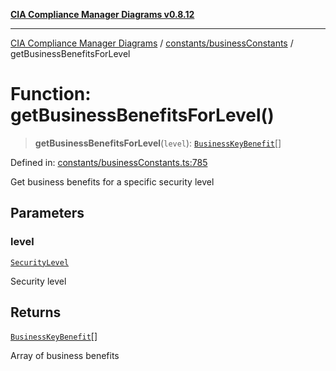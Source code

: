 [**CIA Compliance Manager Diagrams v0.8.12**](../../../README.md)

***

[CIA Compliance Manager Diagrams](../../../modules.md) / [constants/businessConstants](../README.md) / getBusinessBenefitsForLevel

# Function: getBusinessBenefitsForLevel()

> **getBusinessBenefitsForLevel**(`level`): [`BusinessKeyBenefit`](../../../types/businessImpact/interfaces/BusinessKeyBenefit.md)[]

Defined in: [constants/businessConstants.ts:785](https://github.com/Hack23/cia-compliance-manager/blob/e7811142a771ec75716a7ce3a0d60f18cb91cd06/src/constants/businessConstants.ts#L785)

Get business benefits for a specific security level

## Parameters

### level

[`SecurityLevel`](../../../types/cia/type-aliases/SecurityLevel.md)

Security level

## Returns

[`BusinessKeyBenefit`](../../../types/businessImpact/interfaces/BusinessKeyBenefit.md)[]

Array of business benefits
